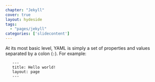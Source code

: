 ```yaml
---
chapter: "Jekyll"
cover: true
layout: hydeside
tags:
  - "pages/jekyll"
categories: ['slidecontent']
---
```


At its most basic level, YAML is simply a set of properties and values separated by a colon (`:`). For example:

       ---
       title: Hello world!
       layout: page
       ---
